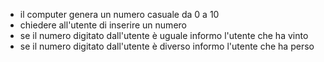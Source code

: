 - il computer genera un numero casuale da 0 a 10
- chiedere all'utente di inserire un numero
- se il numero digitato dall'utente è uguale informo l'utente che ha vinto
- se il numero digitato dall'utente è diverso informo l'utente che ha perso